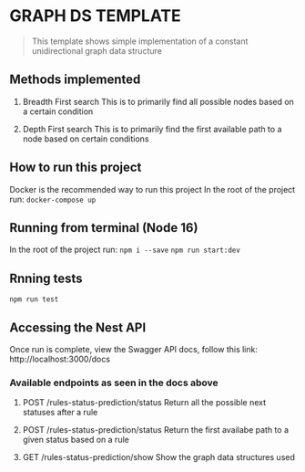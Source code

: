 # GRAPH DS TEMPLATE

> This template shows simple implementation of a constant unidirectional graph data structure

## Methods implemented
1. Breadth First search
This is to primarily find all possible nodes based on a certain condition

2. Depth First search
This is to primarily find the first available path to a node based on certain conditions

## How to run this project
Docker is the recommended way to run this project
In the root of the project run: 
`docker-compose up`

## Running from terminal (Node 16)
In the root of the project run:
`npm i --save`
`npm run start:dev`

## Rnning tests
`npm run test`

## Accessing the Nest API
Once run is complete, view the Swagger API docs, follow this link: http://localhost:3000/docs

### Available endpoints as seen in the docs above
1. POST /rules-status-prediction/status
Return all the possible next statuses after a rule

2. POST /rules-status-prediction/status
Return the first availabe path to a given status based on a rule

3. GET /rules-status-prediction/show
Show the graph data structures used